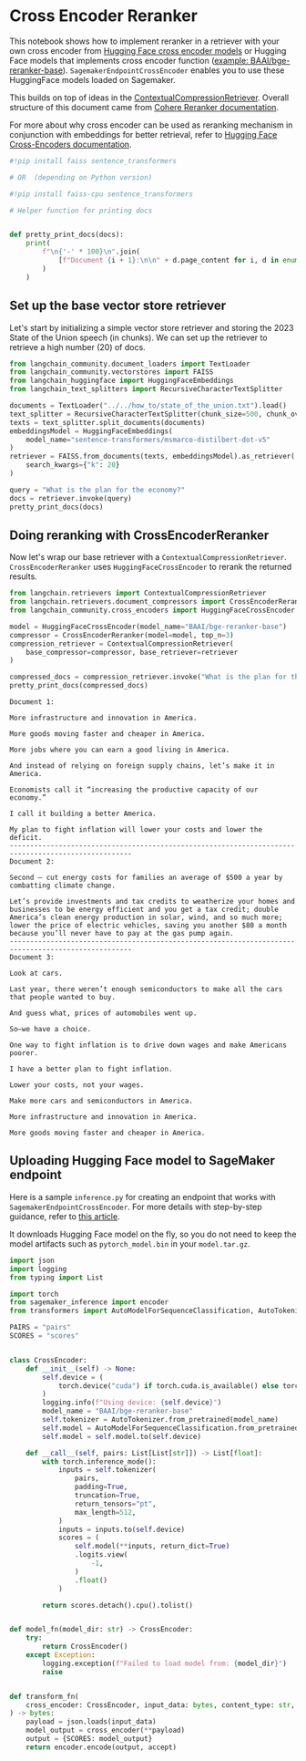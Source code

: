 # Cross Encoder Reranker

This notebook shows how to implement reranker in a retriever with your own cross encoder from [Hugging Face cross encoder models](https://huggingface.co/cross-encoder) or Hugging Face models that implements cross encoder function ([example: BAAI/bge-reranker-base](https://huggingface.co/BAAI/bge-reranker-base)). `SagemakerEndpointCrossEncoder` enables you to use these HuggingFace models loaded on Sagemaker.

This builds on top of ideas in the [ContextualCompressionRetriever](/oss/how-to/contextual_compression). Overall structure of this document came from [Cohere Reranker documentation](/oss/integrations/retrievers/cohere-reranker).

For more about why cross encoder can be used as reranking mechanism in conjunction with embeddings for better retrieval, refer to [Hugging Face Cross-Encoders documentation](https://www.sbert.net/examples/applications/cross-encoder/README.html).


```python
#!pip install faiss sentence_transformers

# OR  (depending on Python version)

#!pip install faiss-cpu sentence_transformers
```


```python
# Helper function for printing docs


def pretty_print_docs(docs):
    print(
        f"\n{'-' * 100}\n".join(
            [f"Document {i + 1}:\n\n" + d.page_content for i, d in enumerate(docs)]
        )
    )
```

## Set up the base vector store retriever
Let's start by initializing a simple vector store retriever and storing the 2023 State of the Union speech (in chunks). We can set up the retriever to retrieve a high number (20) of docs.


```python
from langchain_community.document_loaders import TextLoader
from langchain_community.vectorstores import FAISS
from langchain_huggingface import HuggingFaceEmbeddings
from langchain_text_splitters import RecursiveCharacterTextSplitter

documents = TextLoader("../../how_to/state_of_the_union.txt").load()
text_splitter = RecursiveCharacterTextSplitter(chunk_size=500, chunk_overlap=100)
texts = text_splitter.split_documents(documents)
embeddingsModel = HuggingFaceEmbeddings(
    model_name="sentence-transformers/msmarco-distilbert-dot-v5"
)
retriever = FAISS.from_documents(texts, embeddingsModel).as_retriever(
    search_kwargs={"k": 20}
)

query = "What is the plan for the economy?"
docs = retriever.invoke(query)
pretty_print_docs(docs)
```

## Doing reranking with CrossEncoderReranker
Now let's wrap our base retriever with a `ContextualCompressionRetriever`. `CrossEncoderReranker` uses `HuggingFaceCrossEncoder` to rerank the returned results.


```python
from langchain.retrievers import ContextualCompressionRetriever
from langchain.retrievers.document_compressors import CrossEncoderReranker
from langchain_community.cross_encoders import HuggingFaceCrossEncoder

model = HuggingFaceCrossEncoder(model_name="BAAI/bge-reranker-base")
compressor = CrossEncoderReranker(model=model, top_n=3)
compression_retriever = ContextualCompressionRetriever(
    base_compressor=compressor, base_retriever=retriever
)

compressed_docs = compression_retriever.invoke("What is the plan for the economy?")
pretty_print_docs(compressed_docs)
```
```output
Document 1:

More infrastructure and innovation in America. 

More goods moving faster and cheaper in America. 

More jobs where you can earn a good living in America. 

And instead of relying on foreign supply chains, let’s make it in America. 

Economists call it “increasing the productive capacity of our economy.” 

I call it building a better America. 

My plan to fight inflation will lower your costs and lower the deficit.
----------------------------------------------------------------------------------------------------
Document 2:

Second – cut energy costs for families an average of $500 a year by combatting climate change.  

Let’s provide investments and tax credits to weatherize your homes and businesses to be energy efficient and you get a tax credit; double America’s clean energy production in solar, wind, and so much more;  lower the price of electric vehicles, saving you another $80 a month because you’ll never have to pay at the gas pump again.
----------------------------------------------------------------------------------------------------
Document 3:

Look at cars. 

Last year, there weren’t enough semiconductors to make all the cars that people wanted to buy. 

And guess what, prices of automobiles went up. 

So—we have a choice. 

One way to fight inflation is to drive down wages and make Americans poorer.  

I have a better plan to fight inflation. 

Lower your costs, not your wages. 

Make more cars and semiconductors in America. 

More infrastructure and innovation in America. 

More goods moving faster and cheaper in America.
```
## Uploading Hugging Face model to SageMaker endpoint

Here is a sample `inference.py` for creating an endpoint that works with `SagemakerEndpointCrossEncoder`. For more details with step-by-step guidance, refer to [this article](https://huggingface.co/blog/kchoe/deploy-any-huggingface-model-to-sagemaker). 

It downloads Hugging Face model on the fly, so you do not need to keep the model artifacts such as `pytorch_model.bin` in your `model.tar.gz`.


```python
import json
import logging
from typing import List

import torch
from sagemaker_inference import encoder
from transformers import AutoModelForSequenceClassification, AutoTokenizer

PAIRS = "pairs"
SCORES = "scores"


class CrossEncoder:
    def __init__(self) -> None:
        self.device = (
            torch.device("cuda") if torch.cuda.is_available() else torch.device("cpu")
        )
        logging.info(f"Using device: {self.device}")
        model_name = "BAAI/bge-reranker-base"
        self.tokenizer = AutoTokenizer.from_pretrained(model_name)
        self.model = AutoModelForSequenceClassification.from_pretrained(model_name)
        self.model = self.model.to(self.device)

    def __call__(self, pairs: List[List[str]]) -> List[float]:
        with torch.inference_mode():
            inputs = self.tokenizer(
                pairs,
                padding=True,
                truncation=True,
                return_tensors="pt",
                max_length=512,
            )
            inputs = inputs.to(self.device)
            scores = (
                self.model(**inputs, return_dict=True)
                .logits.view(
                    -1,
                )
                .float()
            )

        return scores.detach().cpu().tolist()


def model_fn(model_dir: str) -> CrossEncoder:
    try:
        return CrossEncoder()
    except Exception:
        logging.exception(f"Failed to load model from: {model_dir}")
        raise


def transform_fn(
    cross_encoder: CrossEncoder, input_data: bytes, content_type: str, accept: str
) -> bytes:
    payload = json.loads(input_data)
    model_output = cross_encoder(**payload)
    output = {SCORES: model_output}
    return encoder.encode(output, accept)
```
